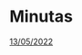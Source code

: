# Minutas

[13/05/2022](Minutas%20de00681fb80c4b0ebfeb4ddb10e897c5/13%2005%202022%2047b85386179a4d0c8c9a0ff7450f2258.md)